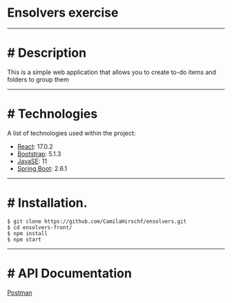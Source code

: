 # Ensolvers exercise

***
# # Description
This is a simple web application that allows you to create to-do items and folders to group them

***
# # Technologies
A list of technologies used within the project:
* [React](https://es.reactjs.org/): 17.0.2 
* [Bootstrap](https://getbootstrap.com/): 5.1.3
* [JavaSE](https://spring.io/projects/spring-boot): 11
* [Spring Boot](https://spring.io/projects/spring-boot): 2.6.1

***
# # Installation. 
```
$ git clone https://github.com/CamilaHirschf/ensolvers.git
$ cd ensolvers-front/
$ npm install
$ npm start
```

***
# # API Documentation

[Postman](https://documenter.getpostman.com/view/18730741/UVR4MUtE)
